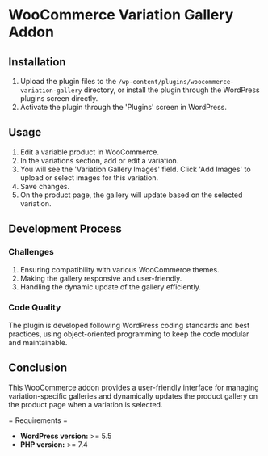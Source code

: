 # WooCommerce Variation Gallery Addon

## Installation

1. Upload the plugin files to the `/wp-content/plugins/woocommerce-variation-gallery` directory, or install the plugin through the WordPress plugins screen directly.
2. Activate the plugin through the 'Plugins' screen in WordPress.

## Usage

1. Edit a variable product in WooCommerce.
2. In the variations section, add or edit a variation.
3. You will see the 'Variation Gallery Images' field. Click 'Add Images' to upload or select images for this variation.
4. Save changes.
5. On the product page, the gallery will update based on the selected variation.

## Development Process

### Challenges

1. Ensuring compatibility with various WooCommerce themes.
2. Making the gallery responsive and user-friendly.
3. Handling the dynamic update of the gallery efficiently.

### Code Quality

The plugin is developed following WordPress coding standards and best practices, using object-oriented programming to keep the code modular and maintainable.

## Conclusion

This WooCommerce addon provides a user-friendly interface for managing variation-specific galleries and dynamically updates the product gallery on the product page when a variation is selected.

= Requirements =
* **WordPress version:** >= 5.5
* **PHP version:** >= 7.4